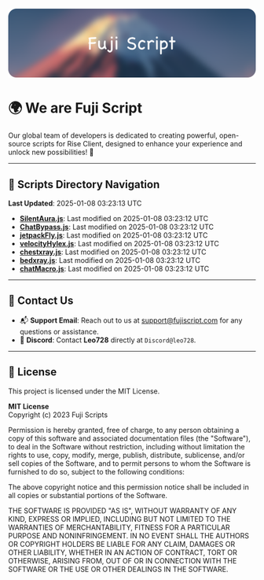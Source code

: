 ![Banner](.github/b.webp)

# 🌍 **We are Fuji Script**

Our global team of developers is dedicated to creating powerful, open-source scripts for Rise Client, designed to enhance your experience and unlock new possibilities! 🌟

---
<!-- SCRIPTS_NAVIGATION_START -->
## 📂 **Scripts Directory Navigation**

**Last Updated**: 2025-01-08 03:23:13 UTC

- **[SilentAura.js](scripts/SilentAura.js)**: Last modified on 2025-01-08 03:23:12 UTC
- **[ChatBypass.js](scripts/ChatBypass.js)**: Last modified on 2025-01-08 03:23:12 UTC
- **[jetpackFly.js](scripts/jetpackFly.js)**: Last modified on 2025-01-08 03:23:12 UTC
- **[velocityHylex.js](scripts/velocityHylex.js)**: Last modified on 2025-01-08 03:23:12 UTC
- **[chestxray.js](scripts/chestxray.js)**: Last modified on 2025-01-08 03:23:12 UTC
- **[bedxray.js](scripts/bedxray.js)**: Last modified on 2025-01-08 03:23:12 UTC
- **[chatMacro.js](scripts/chatMacro.js)**: Last modified on 2025-01-08 03:23:12 UTC

<!-- SCRIPTS_NAVIGATION_END -->

---

## 💬 **Contact Us**  
- 📬 **Support Email**: Reach out to us at [support@fujiscript.com](mailto:support@fujiscript.com) for any questions or assistance.  
- 💬 **Discord**: Contact **Leo728** directly at `Discord@leo728`.

---

## 📜 **License**

This project is licensed under the MIT License.  

**MIT License**  
Copyright (c) 2023 Fuji Scripts  

Permission is hereby granted, free of charge, to any person obtaining a copy of this software and associated documentation files (the "Software"), to deal in the Software without restriction, including without limitation the rights to use, copy, modify, merge, publish, distribute, sublicense, and/or sell copies of the Software, and to permit persons to whom the Software is furnished to do so, subject to the following conditions:  

The above copyright notice and this permission notice shall be included in all copies or substantial portions of the Software.  

THE SOFTWARE IS PROVIDED "AS IS", WITHOUT WARRANTY OF ANY KIND, EXPRESS OR IMPLIED, INCLUDING BUT NOT LIMITED TO THE WARRANTIES OF MERCHANTABILITY, FITNESS FOR A PARTICULAR PURPOSE AND NONINFRINGEMENT. IN NO EVENT SHALL THE AUTHORS OR COPYRIGHT HOLDERS BE LIABLE FOR ANY CLAIM, DAMAGES OR OTHER LIABILITY, WHETHER IN AN ACTION OF CONTRACT, TORT OR OTHERWISE, ARISING FROM, OUT OF OR IN CONNECTION WITH THE SOFTWARE OR THE USE OR OTHER DEALINGS IN THE SOFTWARE.  
